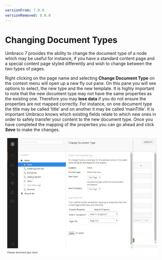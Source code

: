 ```yaml
---
versionFrom: 7.0.0
versionRemoved: 8.0.0
---
```


# Changing Document Types

Umbraco 7 provides the ability to change the document type of a node which may be useful for instance, if you have a standard content page and a special content page styled differently and wish to change between the two types of pages.

Right clicking on the page name and selecting **Change Document Type** on the context menu will open up a new fly out pane. On this pane you will see options to select, the new type and the new template. It is highly important to note that the new document type may not have the same properties as the existing one. Therefore you may **lose data** if you do not ensure the properties are not mapped correctly. For instance, on one document type the title may be called ‘title’ and on another it may be called ‘mainTitle’. It is important Umbraco knows which existing fields relate to which new ones in order to safely transfer your content to the new document type. Once you have completed the mapping of the properties you can go ahead and click ***Save*** to make the changes.

![changDocType.jpg](images/changDocType.jpg)
